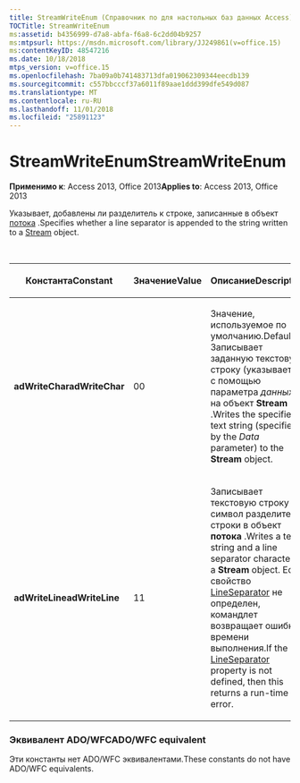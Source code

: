 ```yaml
---
title: StreamWriteEnum (Справочник по для настольных баз данных Access)
TOCTitle: StreamWriteEnum
ms:assetid: b4356999-d7a8-abfa-f6a8-6c2dd04b9257
ms:mtpsurl: https://msdn.microsoft.com/library/JJ249861(v=office.15)
ms:contentKeyID: 48547216
ms.date: 10/18/2018
mtps_version: v=office.15
ms.openlocfilehash: 7ba09a0b741483713dfa019062309344eecdb139
ms.sourcegitcommit: c557bbcccf37a6011f89aae1ddd399dfe549d087
ms.translationtype: MT
ms.contentlocale: ru-RU
ms.lasthandoff: 11/01/2018
ms.locfileid: "25891123"
---
```

# <a name="streamwriteenum"></a><span data-ttu-id="9d745-102">StreamWriteEnum</span><span class="sxs-lookup"><span data-stu-id="9d745-102">StreamWriteEnum</span></span>

<span data-ttu-id="9d745-103">**Применимо к**: Access 2013, Office 2013</span><span class="sxs-lookup"><span data-stu-id="9d745-103">**Applies to**: Access 2013, Office 2013</span></span>

<span data-ttu-id="9d745-104">Указывает, добавлены ли разделитель к строке, записанные в объект [потока](stream-object-ado.md) .</span><span class="sxs-lookup"><span data-stu-id="9d745-104">Specifies whether a line separator is appended to the string written to a [Stream](stream-object-ado.md) object.</span></span>

<br/>

<table>
<colgroup>
<col style="width: 33%" />
<col style="width: 33%" />
<col style="width: 33%" />
</colgroup>
<thead>
<tr class="header">
<th><p><span data-ttu-id="9d745-105">Константа</span><span class="sxs-lookup"><span data-stu-id="9d745-105">Constant</span></span></p></th>
<th><p><span data-ttu-id="9d745-106">Значение</span><span class="sxs-lookup"><span data-stu-id="9d745-106">Value</span></span></p></th>
<th><p><span data-ttu-id="9d745-107">Описание</span><span class="sxs-lookup"><span data-stu-id="9d745-107">Description</span></span></p></th>
</tr>
</thead>
<tbody>
<tr class="odd">
<td><p><span data-ttu-id="9d745-108"><strong>adWriteChar</strong></span><span class="sxs-lookup"><span data-stu-id="9d745-108"><strong>adWriteChar</strong></span></span></p></td>
<td><p><span data-ttu-id="9d745-109">0</span><span class="sxs-lookup"><span data-stu-id="9d745-109">0</span></span></p></td>
<td><p><span data-ttu-id="9d745-110">Значение, используемое по умолчанию.</span><span class="sxs-lookup"><span data-stu-id="9d745-110">Default.</span></span> <span data-ttu-id="9d745-111">Записывает заданную текстовую строку (указывается с помощью параметра <em>данных</em> ) на объект <strong>Stream</strong> .</span><span class="sxs-lookup"><span data-stu-id="9d745-111">Writes the specified text string (specified by the <em>Data</em> parameter) to the <strong>Stream</strong> object.</span></span></p></td>
</tr>
<tr class="even">
<td><p><span data-ttu-id="9d745-112"><strong>adWriteLine</strong></span><span class="sxs-lookup"><span data-stu-id="9d745-112"><strong>adWriteLine</strong></span></span></p></td>
<td><p><span data-ttu-id="9d745-113">1</span><span class="sxs-lookup"><span data-stu-id="9d745-113">1</span></span></p></td>
<td><p><span data-ttu-id="9d745-114">Записывает текстовую строку и символ разделителя строки в объект <strong>потока</strong> .</span><span class="sxs-lookup"><span data-stu-id="9d745-114">Writes a text string and a line separator character to a <strong>Stream</strong> object.</span></span> <span data-ttu-id="9d745-115">Если свойство <a href="lineseparator-property-ado.md">LineSeparator</a> не определен, командлет возвращает ошибку времени выполнения.</span><span class="sxs-lookup"><span data-stu-id="9d745-115">If the <a href="lineseparator-property-ado.md">LineSeparator</a> property is not defined, then this returns a run-time error.</span></span></p></td>
</tr>
</tbody>
</table>


### <a name="adowfc-equivalent"></a><span data-ttu-id="9d745-116">Эквивалент ADO/WFC</span><span class="sxs-lookup"><span data-stu-id="9d745-116">ADO/WFC equivalent</span></span>

<span data-ttu-id="9d745-117">Эти константы нет ADO/WFC эквивалентами.</span><span class="sxs-lookup"><span data-stu-id="9d745-117">These constants do not have ADO/WFC equivalents.</span></span>


